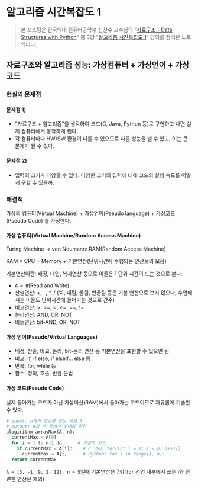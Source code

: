 # 알고리즘 시간복잡도 1

> 본 포스팅은 한국외대 컴퓨터공학부 신찬수 교수님의 "[자료구조 - Data Structures with Python](https://www.youtube.com/playlist?list=PLsMufJgu5933ZkBCHS7bQTx0bncjwi4PK)" 중 3강 "[알고리즘 시간복잡도 1](https://youtube.com/watch?v=M2mcJvmYpWY)" 강의를 정리한 노트입니다.

## 자료구조와 알고리즘 성능: 가상컴퓨터 + 가상언어 + 가상코드

### 현실의 문제점

#### 문제점 1)

- "자료구조 + 알고리즘"을 생각하여 코드(C, Java, Python 등)로 구현하고 나면 실제 컴퓨터에서 동작하게 된다.
- 각 켬퓨터마다 HW/SW 환경이 다를 수 있으므로 다른 성능을 낼 수 있고, 이는 큰 문제가 될 수 있다.

#### 문제점 2)

- 입력의 크기가 다양할 수 있다. 다양한 크기의 입력에 대해 코드의 실행 속도를 어떻게 구할 수 있을까.

### 해결책

가상의 컴퓨터(Virtual Machine) + 가상언어(Pseudo language) + 가상코드(Pseudo Code) 를 가정한다.

#### 가상 컴퓨터(Virtual Machine/Random Access Machine)

Turing  Machine -> von Neumann: RAM(Random Access Machine)

RAM = CPU + Memory + 기본연산(단위시간에 수행되는 연산들의 모음)

기본연산이란: 배정, 대입, 복사연산 등으로 이들은 1 단위 시간이 드는 것으로 본다.

- `A = B`(Read and Write)
- 산술연산: +, -, *, / (%, 내림, 올림, 반올림 등은 기본 연산으로 보지 않으나, 수업에서는 이들도 단위시간에 들어가는 것으로 간주)
- 비교연산: >, >=, <, <=, ==, !=
- 논리연산: AND, OR, NOT
- 비트연산: bit-AND, OR, NOT

#### 가상 언어(Pseudo/Virtual Languages)

- 배정, 산술, 비교, 논리, bit-논리 연산 등 기본연산을 표현할 수 있으면 됨
- 비교: if, if else, if elseif... else 등
- 반복: for, while 등
- 함수: 정의, 호출, 반환 문법

#### 가상 코드(Pseudo Code)

실제 돌아가는 코드가 아닌 가상머신(RAM)에서 돌아가는 코드이므로 자유롭게 기술할 수 있다.

```py
# input: n개의 정수를 갖는 배열 A
# output: A의 수 중에서 최대값 리턴
alogirithm arrayMax(A, n):
  currentMax = A[0]
  for i = 1 to n-1 do      # 가상의 코드.
    if currentMax < A[i]:    # C 언어: for(int i = 1; i < n; i++){}
      currentMax = A[i]      # Python: for i in range(A, n):
  return currentMax
```

`A = [3, -1, 9, 2, 12], n = 5`일때 기본연산은 7회(`for` 선언 내부에서 쓰는 i와 관련한 연산은 제외)

